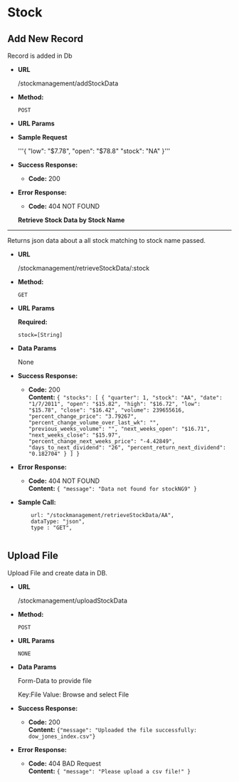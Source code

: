 # Stock

**Add New Record**
----
  Record is added in Db

* **URL**

  /stockmanagement/addStockData

* **Method:**

  `POST`
  
*  **URL Params**


* **Sample Request**

   '''{
    "low": "$7.78",
	"open": "$78.8"
    "stock": "NA"
    }'''

* **Success Response:**

  * **Code:** 200 <br />
 
* **Error Response:**

  * **Code:** 404 NOT FOUND <br />
  
  **Retrieve Stock Data by Stock Name**
----
  Returns json data about a all stock matching to stock name passed.

* **URL**

  /stockmanagement/retrieveStockData/:stock

* **Method:**

  `GET`
  
*  **URL Params**

   **Required:**
 
   `stock=[String]`

* **Data Params**

  None

* **Success Response:**

  * **Code:** 200 <br />
    **Content:** `{
    "stocks": [
         {
            "quarter": 1,
            "stock": "AA",
            "date": "1/7/2011",
            "open": "$15.82",
            "high": "$16.72",
            "low": "$15.78",
            "close": "$16.42",
            "volume": 239655616,
            "percent_change_price": "3.79267",
            "percent_change_volume_over_last_wk": "",
            "previous_weeks_volume": "",
            "next_weeks_open": "$16.71",
            "next_weeks_close": "$15.97",
            "percent_change_next_weeks_price": "-4.42849",
            "days_to_next_dividend": "26",
            "percent_return_next_dividend": "0.182704"
        }
    ]
}`
 
* **Error Response:**

  * **Code:** 404 NOT FOUND <br />
    **Content:** `{ "message": "Data not found for stockNG9" }`


* **Sample Call:**

  ```
      url: "/stockmanagement/retrieveStockData/AA",
      dataType: "json",
      type : "GET",
     
  ```

**Upload File**
----
  Upload File and create data in DB.

* **URL**

  /stockmanagement/uploadStockData

* **Method:**

  `POST`
  
*  **URL Params**

   `NONE`

* **Data Params**

  Form-Data to provide file
  
  Key:File
  Value: Browse and select File

* **Success Response:**

  * **Code:** 200 <br />
    **Content:** `{"message": "Uploaded the file successfully: dow_jones_index.csv"}`
 
* **Error Response:**

  * **Code:** 404 BAD Request <br />
    **Content:** `{
    "message": "Please upload a csv file!"
}`

